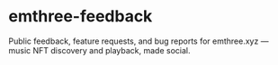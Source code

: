 # emthree-feedback
Public feedback, feature requests, and bug reports for emthree.xyz — music NFT discovery and playback, made social.
